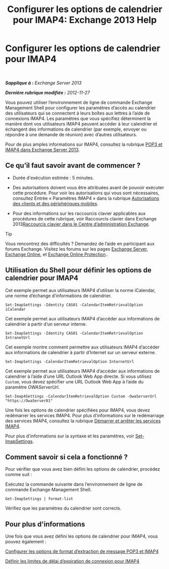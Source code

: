 ﻿---
title: 'Configurer les options de calendrier pour IMAP4: Exchange 2013 Help'
TOCTitle: Configurer les options de calendrier pour IMAP4
ms:assetid: 6679c8b2-3f0f-449a-a17c-a7b30001538c
ms:mtpsurl: https://technet.microsoft.com/fr-fr/library/Aa998606(v=EXCHG.150)
ms:contentKeyID: 50555421
ms.date: 04/24/2018
mtps_version: v=EXCHG.150
ms.translationtype: HT
---

# Configurer les options de calendrier pour IMAP4

 

_**Sapplique à :** Exchange Server 2013_

_**Dernière rubrique modifiée :** 2012-11-27_

Vous pouvez utiliser l’environnement de ligne de commande Exchange Management Shell pour configurer les paramètres d’accès au calendrier des utilisateurs qui se connectent à leurs boîtes aux lettres à l’aide de connexions IMAP4. Les paramètres que vous spécifiez déterminent la manière dont vos utilisateurs IMAP4 peuvent accéder à leur calendrier et échangent des informations de calendrier (par exemple, envoyer ou répondre à une demande de réunion) avec d’autres utilisateurs.

Pour de plus amples informations sur IMAP4, consultez la rubrique [POP3 et IMAP4 dans Exchange Server 2013](pop3-and-imap4-in-exchange-server-2013-exchange-2013-help.md).

## Ce qu’il faut savoir avant de commencer ?

  - Durée d'exécution estimée : 5 minutes.

  - Des autorisations doivent vous être attribuées avant de pouvoir exécuter cette procédure. Pour voir les autorisations qui vous sont nécessaires, consultez Entrée « Paramètres IMAP4 » dans la rubrique [Autorisations des clients et des périphériques mobiles](clients-and-mobile-devices-permissions-exchange-2013-help.md).

  - Pour des informations sur les raccourcis clavier applicables aux procédures de cette rubrique, voir Raccourcis clavier dans Exchange 2013[Raccourcis clavier dans le Centre d’administration Exchange](keyboard-shortcuts-in-the-exchange-admin-center-exchange-online-protection-help.md).

> [!TIP]
> Vous rencontrez des difficultés ? Demandez de l’aide en participant aux forums Exchange. Visitez les forums sur les pages <a href="https://go.microsoft.com/fwlink/p/?linkid=60612">Exchange Server</a>, <a href="https://go.microsoft.com/fwlink/p/?linkid=267542">Exchange Online</a>, et <a href="https://go.microsoft.com/fwlink/p/?linkid=285351">Exchange Online Protection</a>..


## Utilisation du Shell pour définir les options de calendrier pour IMAP4

Cet exemple permet aux utilisateurs IMAP4 d’utiliser la norme iCalendar, une norme d’échange d’informations de calendrier.

    Set-ImapSettings -Identity CAS01 -CalendarItemRetrievalOption iCalendar

Cet exemple permet aux utilisateurs IMAP4 d’accéder aux informations de calendrier à partir d’un serveur interne.

    Set-ImapSettings -Identity CAS01 -CalendarItemRetrievalOption IntranetUrl 

Cet exemple montre comment permettre aux utilisateurs IMAP4 d’accéder aux informations de calendrier à partir d’Internet sur un serveur externe.

    Set-ImapSettings -CalendarItemRetrievalOption InternetUrl

Cet exemple permet aux utilisateurs IMAP4 d’accéder aux informations de calendrier à l’aide d’une URL Outlook Web App directe. Si vous utilisez `Custom`, vous devez spécifier une URL Outlook Web App à l’aide du paramètre *OWAServerUrl*.

    Set-Imap4Settings -CalendarItemRetrievalOption Custom -OwaServerUrl "https://OwaServer01"

Une fois les options de calendrier spécifiées pour IMAP4, vous devez redémarrer les services IMAP4. Pour plus d’informations sur le redémarrage des services IMAP4, consultez la rubrique [Démarrer et arrêter les services IMAP4](start-and-stop-the-imap4-services-exchange-2013-help.md).

Pour plus d'informations sur la syntaxe et les paramètres, voir [Set-ImapSettings](https://technet.microsoft.com/fr-fr/library/aa998252\(v=exchg.150\)).

## Comment savoir si cela a fonctionné ?

Pour vérifier que vous avez bien défini les options de calendrier, procédez comme suit :

Exécutez la commande suivante dans l’environnement de ligne de commande Exchange Management Shell.

    Get-ImapSettings | format-list

Vérifiez que les paramètres du calendrier sont corrects.

## Pour plus d'informations

Une fois que vous avez défini les options de calendrier pour IMAP4, vous pouvez également :

[Configurer les options de format d’extraction de message POP3 et IMAP4](configure-pop3-and-imap4-message-retrieval-format-options-exchange-2013-help.md)

[Définir les limites de délai d’expiration de connexion pour IMAP4](set-connection-time-out-limits-for-imap4-exchange-2013-help.md)

